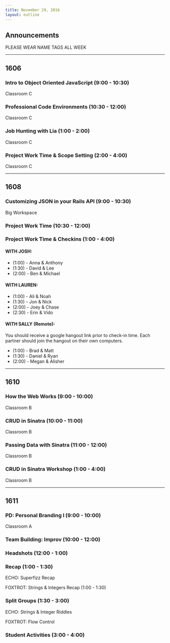 ```yaml
---
title: November 29, 2016
layout: outline
---
```



## Announcements

PLEASE WEAR NAME TAGS ALL WEEK

***

## 1606

### Intro to Object Oriented JavaScript (9:00 - 10:30)

Classroom C

### Professional Code Environments (10:30 - 12:00)

Classroom C

### Job Hunting with Lia (1:00 - 2:00)

Classroom C

### Project Work Time & Scope Setting (2:00 - 4:00)

Classroom C

***

## 1608

### Customizing JSON in your Rails API (9:00 - 10:30)

Big Workspace

### Project Work Time (10:30 - 12:00)

### Project Work Time & Checkins (1:00 - 4:00)

#### WITH JOSH:

* (1:00) - Anna & Anthony
* (1:30) - David & Lee
* (2:00) - Ben & Michael

#### WITH LAUREN:

* (1:00) - Ali & Noah
* (1:30) - Jon & Nick
* (2:00) - Joey & Chase
* (2:30) - Erin & Vido

#### WITH SALLY (Remote):

You should receive a google hangout link prior to check-in time. Each partner should join the hangout on their own computers.

* (1:00) - Brad & Matt
* (1:30) - Daniel & Ryan
* (2:00) - Megan & Alisher

***

## 1610

### How the Web Works (9:00 - 10:00)

Classroom B

### CRUD in Sinatra (10:00 - 11:00)

Classroom B

### Passing Data with Sinatra (11:00 - 12:00)

Classroom B

### CRUD in Sinatra Workshop (1:00 - 4:00)

Classroom B

***

## 1611

### PD: Personal Branding I (9:00 - 10:00)

Classroom A

### Team Building: Improv (10:00 - 12:00)

### Headshots (12:00 - 1:00)

### Recap (1:00 - 1:30)

ECHO: Superfizz Recap

FOXTROT: Strings & Integers Recap (1:00 - 1:30)

### Split Groups (1:30 - 3:00)

ECHO: Strings & Integer Riddles

FOXTROT: Flow Control

### Student Activities (3:00 - 4:00)



